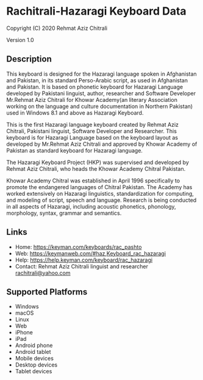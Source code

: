 Rachitrali-Hazaragi Keyboard Data
===============================

Copyright (C) 2020 Rehmat Aziz Chitrali

Version 1.0

Description
-----------

This keyboard is designed for the Hazaragi language spoken in Afghanistan and Pakistan, in its standard Perso-Arabic script, as used in Afghanistan and Pakistan. It is based on phonetic keyboard for Hazaragi Language developed by Pakistani linguist, author, researcher and Software Developer Mr.Rehmat Aziz Chitrali for Khowar Academy(an literary Association working on the language and culture documentation in Northern Pakistan) used in Windows 8.1 and above as Hazaragi Keyboard.

This is the first Hazaragi language keyboard created by Rehmat Aziz Chitrali, Pakistani linguist, Software Developer and Researcher. This keyboard is for Hazaragi Language based on the keyboard layout as developed by Mr.Rehmat Aziz Chitrali and approved by Khowar Academy of Pakistan as standard keyboard for Hazaragi language.

The Hazaragi Keyboard Project (HKP) was supervised and developed by Rehmat Aziz Chitrali, who heads the Khowar Academy Chitral Pakistan.

Khowar Academy Chitral was established in April 1996 specifically to promote the endangered  languages of Chitral Pakistan. The Academy has worked extensively on Hazaragi  linguistics, standardization for computing, and modeling of script, speech and language. Research is being conducted in all aspects of Hazaragi, including acoustic phonetics, phonology, morphology, syntax, grammar and semantics.

Links
-----
* Home: https://keyman.com/keyboards/rac_pashto
* Web:  https://keymanweb.com/#haz,Keyboard_rac_hazaragi
* Help: https://help.keyman.com/keyboard/rac_hazaragi
* Contact: Rehmat Aziz Chitrali linguist and researcher rachitrali@yahoo.com


Supported Platforms
-------------------
  * Windows  
  * macOS  
  * Linux  
  * Web  
  * iPhone  
  * iPad  
  * Android phone  
  * Android tablet  
  * Mobile devices  
  * Desktop devices  
  * Tablet devices  

